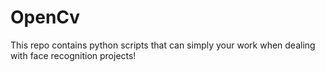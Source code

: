 # OpenCv
This repo contains python scripts that can simply your work when dealing with face recognition projects!
